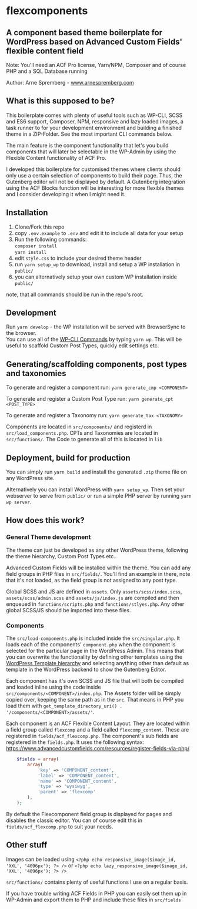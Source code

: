 # flexcomponents
## A component based theme boilerplate for WordPress based on Advanced Custom Fields' flexible content field
Note: You'll need an ACF Pro license, Yarn/NPM, Composer and of course PHP and a SQL Database running

Author: Arne Spremberg - www.arnespremberg.com


## What is this supposed to be?
This boilerplate comes with plenty of useful tools such as WP-CLI, SCSS and ES6 support, Composer, NPM, responsive and lazy loaded images, a task runner to for your development environment and building a finished theme in a ZIP-Folder. See the most important CLI commands below.

The main feature is the component functionality that let's you build components that will later be selectable in the WP-Admin by using the Flexible Content functionality of ACF Pro.

I developed this boilerplate for customised themes where clients should only use a certain selection of components to build their page. Thus, the Gutenberg editor will not be displayed by default. A Gutenberg integration using the ACF Blocks function will be interesting for more flexible themes and I consider developing it when I might need it.


## Installation

1. Clone/Fork this repo
2. copy `.env.example` to `.env` and edit it to include all data for your setup
3. Run the following commands:   
	`composer install`  
	`yarn install`
4. edit `style.css` to include your desired theme header
5. run `yarn setup_wp` to download, install and setup a WP installation in `public/`
6. you can alternatively setup your own custom WP installation inside `public/`

note, that all commands should be run in the repo's root.


## Development

Run `yarn develop` - the WP installation will be served with BrowserSync to the browser.  
You can use all of the [WP-CLI Commands](https://developer.wordpress.org/cli/commands/) by typing `yarn wp`. This will be useful to scaffold Custom Post Types, quickly edit settings etc.


## Generating/scaffolding components, post types and taxonomies

To generate and register a component run:
`yarn generate_cmp <COMPONENT>`

To generate and register a Custom Post Type run:
`yarn generate_cpt <POST_TYPE>`

To generate and register a Taxonomy run:
`yarn generate_tax <TAXONOMY>`

Components are located in `src/components/` and registerd in `src/load_components.php`. CPTs and Taxonomies are located in `src/functions/`. The Code to generate all of this is located in `lib`


## Deployment, build for production

You can simply run `yarn build` and install the generated `.zip` theme file on any WordPress site.

Alternatively you can install WordPress with `yarn setup_wp`. Then set your webserver to serve from `public/` or run a simple PHP server by running `yarn wp server`.


## How does this work?

### General Theme development
The theme can just be developed as any other WordPress theme, following the theme hierarchy, Custom Post Types etc..

Advanced Custom Fields will be installed within the theme. You can add any field groups in PHP files in `src/fields/`. You'll find an example in there, note that it's not loaded, as the field group is not assigned to any post type.

Global SCSS and JS are defined in `assets`. Only `assets/scss/index.scss`, `assets/scss/admin.scss` and `assets/js/index.js` are compiled and then enqueued in `functions/scripts.php` and `functions/stlyes.php`. Any other global SCSS/JS should be imported into these files.

### Components
The `src/load-components.php` is included inside the `src/singular.php`. It loads each of the components' `component.php` when the component is selected for the particular page in the WordPress Admin. This means that you can overwrite the functionality by defining other templates using the [WordPress Template hierarchy](https://developer.wordpress.org/files/2014/10/Screenshot-2019-01-23-00.20.04.png) and selecting anything other than default as template in the WordPress backend to show the Gutenberg Editor.

Each component has it's own SCSS and JS file that will both be compiled and loaded inline using the code inside `src/components/<COMPONENT>/index.php`. 
The Assets folder will be simply copied over, keeping the same path as in the `src`. That means in PHP you load them with `get_template_directory_uri() . '/components/<COMPONENT>/assets/'`.

Each component is an ACF Flexible Content Layout. They are located within a field group called `flexcomp` and a field called `flexcomp_content`. These are registered in `fields/acf_flexcomp.php`.
The component's sub fields are registered in the `fields.php`. It uses the following syntax: https://www.advancedcustomfields.com/resources/register-fields-via-php/

```php
    $fields = array(
        array(
            'key' => 'COMPONENT_content',
            'label' => 'COMPONENT_content',
            'name' => 'COMPONENT_content',
            'type' => 'wysiwyg',
            'parent' => 'flexcomp'
        ),
    );

```

By default the Flexcomponent field group is displayed for pages and disables the classic editor. You can of course edit this in `fields/acf_flexcomp.php` to suit your needs.


## Other stuff

Images can be loaded using `<?php echo responsive_image($image_id, 'XXL', '4096px'); ?> />` or `<?php echo lazy_responsive_image($image_id, 'XXL', '4096px'); ?> />`

`src/functions/` contains plenty of useful functions I use on a regular basis.

If you have trouble writing ACF Fields in PHP you can easily set them up in WP-Admin and export them to PHP and include these files in `src/fields`